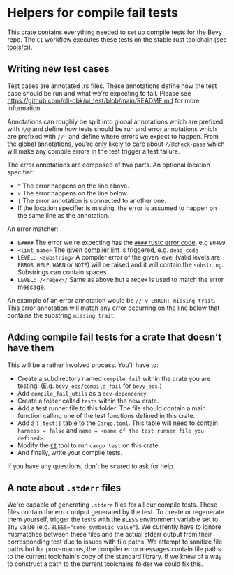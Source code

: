 # Helpers for compile fail tests

This crate contains everything needed to set up compile tests for the Bevy repo. The `CI` workflow executes these tests on the stable rust toolchain (see [tools/ci](../../tools/ci/src/main.rs)).

## Writing new test cases

Test cases are annotated .rs files. These annotations define how the test case should be run and what we're expecting to fail. Please see <https://github.com/oli-obk/ui_test/blob/main/README.md> for more information.

Annotations can roughly be split into global annotations which are prefixed with `//@` and define how tests should be run and error annotations which are prefixed with `//~` and define where errors we expect to happen. From the global annotations, you're only likely to care about `//@check-pass` which will make any compile errors in the test trigger a test failure.

The error annotations are composed of two parts.
An optional location specifier:

- `^` The error happens on the line above.
- `v` The error happens on the line below.
- `|` The error annotation is connected to another one.
- If the location specifier is missing, the error is assumed to happen on the same line as the annotation.

An error matcher:

- `E####` The error we're expecting has the [`####` rustc error code](https://doc.rust-lang.org/error_codes/error-index.html), e.g `E0499`
- `<lint_name>` The given [compiler lint](https://doc.rust-lang.org/rustc/lints/index.html) is triggered, e.g. `dead_code`
- `LEVEL: <substring>` A compiler error of the given level (valid levels are: `ERROR`, `HELP`, `WARN` or `NOTE`) will be raised and it will contain the `substring`. Substrings can contain spaces.
- `LEVEL: /<regex>/` Same as above but a regex is used to match the error message.

An example of an error annotation would be `//~v ERROR: missing trait`. This error annotation will match any error occurring on the line below that contains the substring `missing trait`.

## Adding compile fail tests for a crate that doesn't have them

This will be a rather involved process. You'll have to:

- Create a subdirectory named `compile_fail` within the crate you are testing. (E.g. `bevy_ecs/compile_fail` for `bevy_ecs`.)
- Add `compile_fail_utils` as a `dev-dependency`.
- Create a folder called `tests` within the new crate.
- Add a test runner file to this folder. The file should contain a main function calling one of the test functions defined in this crate.
- Add a `[[test]]` table to the `Cargo.toml`. This table will need to contain `harness = false` and `name = <name of the test runner file you defined>`.
- Modify the [`CI`](../../tools/ci/) tool to run `cargo test` on this crate.
- And finally, write your compile tests.

If you have any questions, don't be scared to ask for help.

## A note about `.stderr` files

We're capable of generating `.stderr` files for all our compile tests. These files contain the error output generated by the test. To create or regenerate them yourself, trigger the tests with the `BLESS` environment variable set to any value (e.g. `BLESS="some symbolic value"`). We currently have to ignore mismatches between these files and the actual stderr output from their corresponding test due to issues with file paths. We attempt to sanitize file paths but for proc-macros, the compiler error messages contain file paths to the current toolchain's copy of the standard library. If we knew of a way to construct a path to the current toolchains folder we could fix this.
